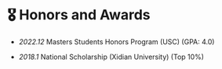 # 🎖 Honors and Awards
- *2022.12* Masters Students Honors Program (USC) (GPA: 4.0)

- *2018.1* National Scholarship (Xidian University) (Top 10%)